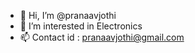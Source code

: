 - 👋 Hi, I’m @pranaavjothi
- 👀 I’m interested in Electronics
- 📫 Contact id : pranaavjothi@gmail.com

<!---
pranaavjothi/pranaavjothi is a ✨ special ✨ repository because its `README.md` (this file) appears on your GitHub profile.
You can click the Preview link to take a look at your changes.
--->
